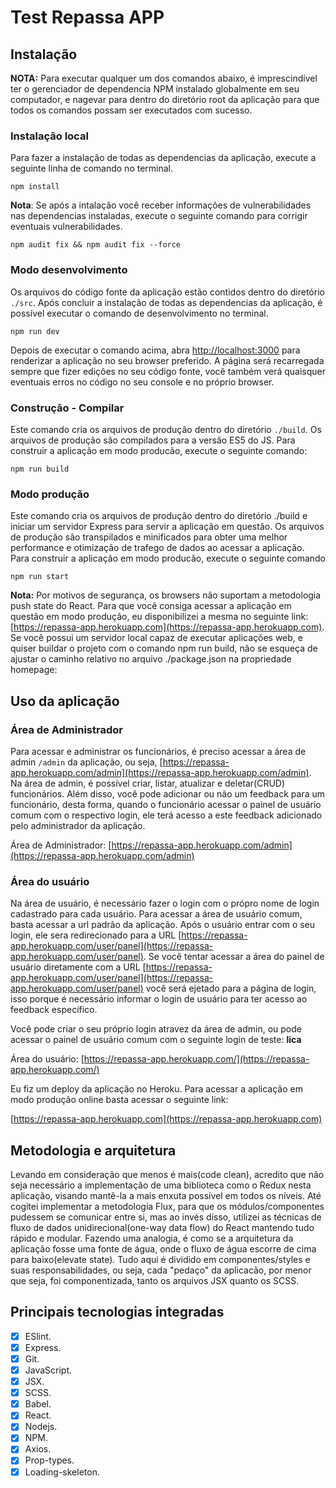 # Test Repassa APP

## Instalação

**NOTA:** Para executar qualquer um dos comandos abaixo, é imprescindível ter o gerenciador de dependencia NPM instalado globalmente em seu computador, e nagevar para dentro do diretório root da aplicação para que todos os comandos possam ser executados com sucesso.

### Instalação local

Para fazer a instalação de todas as dependencias da aplicação, execute a seguinte linha de comando no terminal.

    npm install

**Nota**: Se após a intalação você receber informações de vulnerabilidades nas dependencias instaladas, execute o seguinte comando para corrigir eventuais vulnerabilidades.

    npm audit fix && npm audit fix --force

### Modo desenvolvimento

Os arquivos do código fonte da aplicação estão contidos dentro do diretório `./src`.
Após concluir a instalação de todas as dependencias da aplicação, é possível executar o comando de desenvolvimento no terminal.

    npm run dev

Depois de executar o comando acima, abra [http://localhost:3000](http://localhost:3000) para renderizar a aplicação no seu browser preferido.
A página será recarregada sempre que fizer edições no seu código fonte, você também verá quaisquer eventuais erros no código no seu console e no próprio browser.

### Construção - Compilar

Este comando cria os arquivos de produção dentro do diretório `./build`. Os arquivos de produção são compilados para a versão ES5 do JS.
Para construir a aplicação em modo producão, execute o seguinte comando:

    npm run build

### Modo produção

Este comando cria os arquivos de produção dentro do diretório ./build e iniciar um servidor Express para servir a aplicação em questão. Os arquivos de produção são transpilados e minificados para obter uma melhor performance e otimização de trafego de dados ao acessar a aplicação. Para construir a aplicação em modo producão, execute o seguinte comando

    npm run start

**Nota:** Por motivos de segurança, os browsers não suportam a metodologia push state do React. Para que você consiga acessar a aplicação em questão em modo produção, eu disponibilizei a mesma no seguinte link: [https://repassa-app.herokuapp.com](https://repassa-app.herokuapp.com).
Se você possui um servidor local capaz de executar aplicações web, e quiser buildar o projeto com o comando npm run build, não se esqueça de ajustar o caminho relativo no arquivo ./package.json na propriedade homepage:

## Uso da aplicação

### Área de Administrador

Para acessar e administrar os funcionários, é preciso acessar a área de admin `/admin` da aplicação, ou seja, [https://repassa-app.herokuapp.com/admin](https://repassa-app.herokuapp.com/admin). Na área de admin, é possível criar, listar, atualizar e deletar(CRUD) funcionários. Além disso, você pode adicionar ou não um feedback para um funcionário, desta forma, quando o funcionário acessar o painel de usuário comum com o respectivo login, ele terá acesso a este feedback adicionado pelo administrador da aplicação.

Área de Administrador: [https://repassa-app.herokuapp.com/admin](https://repassa-app.herokuapp.com/admin)

### Área do usuário

Na área de usuário, é necessário fazer o login com o própro nome de login cadastrado para cada usuário. Para acessar a área de usuário comum, basta acessar a url padrão da aplicação. Após o usuário entrar com o seu login, ele sera redirecionado para a URL [https://repassa-app.herokuapp.com/user/panel](https://repassa-app.herokuapp.com/user/panel). Se você tentar acessar a área do painel de usuário diretamente com a URL [https://repassa-app.herokuapp.com/user/panel](https://repassa-app.herokuapp.com/user/panel) você será ejetado para a página de login, isso porque é necessário informar o login de usuário para ter acesso ao feedback específico.

Você pode criar o seu próprio login atravez da área de admin, ou pode acessar o painel de usuário comum com o seguinte login de teste: **lica**

Área do usuário: [https://repassa-app.herokuapp.com/](https://repassa-app.herokuapp.com/)

Eu fiz um deploy da aplicação no Heroku. Para acessar a aplicação em modo produção online basta acessar o seguinte link:

[https://repassa-app.herokuapp.com](https://repassa-app.herokuapp.com)

## Metodologia e arquitetura

Levando em consideração que menos é mais(code clean), acredito que não seja necessário a implementação de uma biblioteca como o Redux nesta aplicação, visando mantê-la a mais enxuta possível em todos os níveis. Até cogitei implementar a metodologia Flux, para que os módulos/componentes pudessem se comunicar entre si, mas ao invés disso, utilizei as técnicas de fluxo de dados unidirecional(one-way data flow) do React mantendo tudo rápido e modular. Fazendo uma analogia, é como se a arquitetura da aplicação fosse uma fonte de água, onde o fluxo de água escorre de cima para baixo(elevate state). Tudo aqui é dividido em componentes/styles e suas responsabilidades, ou seja, cada "pedaço" da aplicacão, por menor que seja, foi componentizada, tanto os arquivos JSX quanto os SCSS.

## Principais tecnologias integradas

- [x] ESlint.
- [x] Express.
- [x] Git.
- [x] JavaScript.
- [x] JSX.
- [x] SCSS.
- [x] Babel.
- [x] React.
- [x] Nodejs.
- [x] NPM.
- [x] Axios.
- [x] Prop-types.
- [x] Loading-skeleton.
